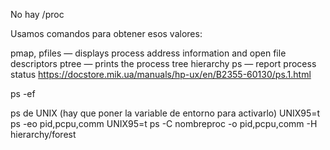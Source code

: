 No hay /proc

Usamos comandos para obtener esos valores:

pmap, pfiles — displays process address information and open file descriptors
ptree — prints the process tree hierarchy
ps — report process status
  https://docstore.mik.ua/manuals/hp-ux/en/B2355-60130/ps.1.html

ps -ef

ps de UNIX (hay que poner la variable de entorno para activarlo)
UNIX95=t ps -eo pid,pcpu,comm
UNIX95=t ps -C nombreproc -o pid,pcpu,comm
-H hierarchy/forest
